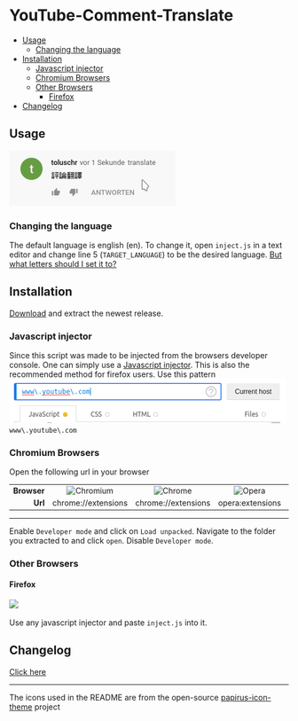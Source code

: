 # YouTube-Comment-Translate

<!-- vim-markdown-toc GFM -->

* [Usage](#usage)
	* [Changing the language](#changing-the-language)
* [Installation](#installation)
	* [Javascript injector](#javascript-injector)
	* [Chromium Browsers](#chromium-browsers)
	* [Other Browsers](#other-browsers)
		* [Firefox](#firefox)
* [Changelog](#changelog)

<!-- vim-markdown-toc -->

## Usage
<img src="docs/usage.gif">

### Changing the language
The default language is english (en). To change it, open `inject.js` in a text editor and change line 5 (`TARGET_LANGUAGE`) to be the desired language.
[But what letters should I set it to?](https://www.gnu.org/software/gettext/manual/html_node/Usual-Language-Codes.html)

## Installation
[Download](../../releases/latest/) and extract the newest release.

### Javascript injector
Since this script was made to be injected from the browsers developer console. One can simply use a [Javascript injector](https://github.com/Lor-Saba/Code-Injector). This is also the recommended method for firefox users.
Use this pattern
<img src="docs/injector.png">
`www\.youtube\.com`

### Chromium Browsers

Open the following url in your browser
<table>
	<tr>
		<td align="right"><b>Browser</b></td>
		<td align="center"><img src="https://github.com/PapirusDevelopmentTeam/papirus-icon-theme/blob/master/Papirus/48x48/apps/chromium-browser.svg" title="Chromium"></td>
		<td align="center"><img src="https://github.com/PapirusDevelopmentTeam/papirus-icon-theme/blob/master/Papirus/48x48/apps/google-chrome.svg" title="Chrome"></td>
		<td align="center"><img src="https://github.com/PapirusDevelopmentTeam/papirus-icon-theme/blob/master/Papirus/48x48/apps/opera.svg" title="Opera"></td>
		<td align="center"><img src="https://github.com/PapirusDevelopmentTeam/papirus-icon-theme/blob/master/Papirus/48x48/apps/brave.svg" title="Brave"></td>
		<td align="center"><img src="https://github.com/PapirusDevelopmentTeam/papirus-icon-theme/blob/master/Papirus/48x48/apps/vivaldi.svg" title="Brave"></td>
	</tr>
	<tr>
		<td align="right"><b>Url</b></td>
		<td align="center">chrome://extensions</td>
		<td align="center">chrome://extensions</td>
		<td align="center">opera:extensions</td>
		<td align="center">chrome://extensions</td>
		<td align="center">vivaldi://extensions</td>
	</tr>
</table>

---

Enable `Developer mode` and click on `Load unpacked`.
Navigate to the folder you extracted to and click `open`. Disable `Developer mode`.

### Other Browsers

#### Firefox
<img src="https://raw.githubusercontent.com/PapirusDevelopmentTeam/papirus-icon-theme/master/Papirus/48x48/apps/firefox.svg">

Use any javascript injector and paste `inject.js` into it.

## Changelog
[Click here](docs/CHANGELOG.md)

---

The icons used in the README are from the open-source [papirus-icon-theme](https://github.com/PapirusDevelopmentTeam/papirus-icon-theme) project
